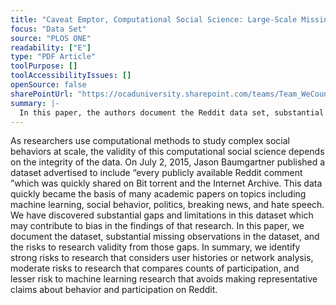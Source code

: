 ```yaml
---
title: "Caveat Emptor, Computational Social Science: Large-Scale Missing Data in a Widely-Published Reddit Corpus"
focus: "Data Set"
source: "PLOS ONE"
readability: ["E"]
type: "PDF Article"
toolPurpose: []
toolAccessibilityIssues: []
openSource: false
sharePointUrl: "https://ocaduniversity.sharepoint.com/teams/Team_WeCount/Shared%20Documents/Resources%20and%20Tools/Literature%20(curated)/Caveat%20emptor,%20computational%20social%20science.pdf"
summary: |-
  In this paper, the authors document the Reddit data set, substantial missing observations in the data set, and the risks to research validity that arise from those gaps. 
---
```

As researchers use computational methods to study complex social behaviors at scale, the validity of this computational social science depends on the integrity of the data. On July 2, 2015, Jason Baumgartner published a dataset advertised to include “every publicly available Reddit comment ”which was quickly shared on Bit torrent and the Internet Archive. This data quickly became the basis of many academic papers on topics including machine learning, social behavior, politics, breaking news, and hate speech. We have discovered substantial gaps and limitations in this dataset which may contribute to bias in the findings of that research. In this paper, we document the dataset, substantial missing observations in the dataset, and the risks to research validity from those gaps. In summary, we identify strong risks to research that considers user histories or network analysis, moderate risks to research that compares counts of participation, and lesser risk to machine learning research that avoids making representative claims about behavior and participation on Reddit.
